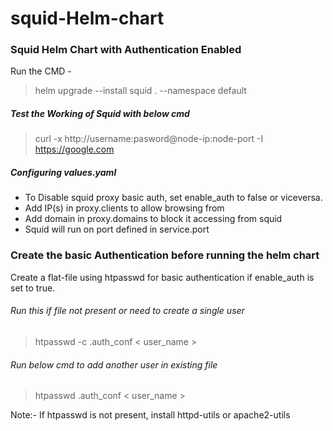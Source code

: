 # squid-Helm-chart

### Squid Helm Chart with Authentication Enabled
Run the CMD -
> helm upgrade  --install squid . --namespace default

##### Test the Working of Squid with below cmd
> curl -x http://username:pasword@node-ip:node-port -I https://google.com

##### Configuring values.yaml

*    To Disable squid proxy basic auth, set enable_auth to false or viceversa.
*    Add IP(s) in proxy.clients to allow browsing from
*    Add domain in proxy.domains to block it accessing from squid
*    Squid will run on port defined in service.port

### Create the basic Authentication before running the helm chart
Create a flat-file using htpasswd for basic authentication if enable_auth is set to true.
###### Run this if file not present or need to create a single user
> htpasswd -c .auth_conf < user_name >
###### Run below cmd to add another user in existing file
> htpasswd .auth_conf < user_name >

Note:- If htpasswd is not present, install httpd-utils or apache2-utils